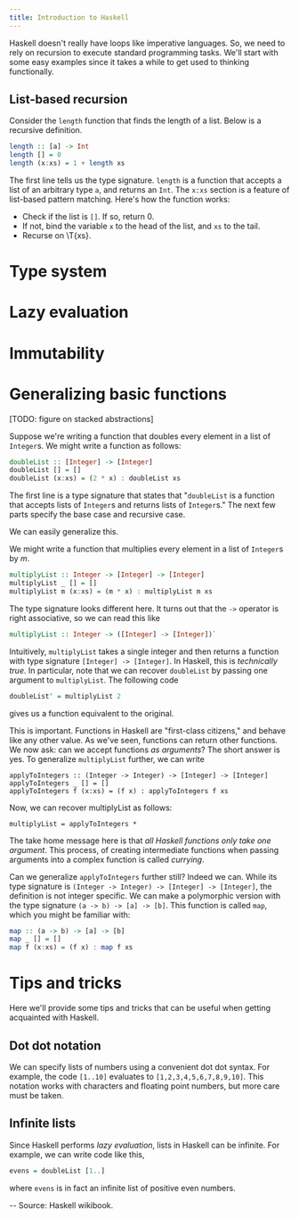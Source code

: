 ```yaml
---
title: Introduction to Haskell
---
```


Haskell doesn't really have loops like imperative languages.  So, we need to rely on recursion to execute standard programming tasks.  We'll start with some easy examples since it takes a while to get used to thinking functionally.

## List-based recursion

Consider the `length` function that finds the length of a list.  Below is a recursive definition.

```haskell
length :: [a] -> Int
length [] = 0
length (x:xs) = 1 + length xs
```

The first line tells us the type signature.  `length` is a function that accepts a list of an arbitrary type `a`, and returns an `Int`.  The `x:xs` section is a feature of list-based pattern matching.  Here's how the function works:

- Check if the list is `[]`.  If so, return 0.
- If not, bind the variable `x` to the head of the list, and `xs` to the tail.
- Recurse on \T{xs}.

# Type system

# Lazy evaluation

# Immutability

# Generalizing basic functions

[TODO: figure on stacked abstractions]

Suppose we're writing a function that doubles every element in a list of `Integer`s.  We might write a function as follows:

```haskell
doubleList :: [Integer] -> [Integer]
doubleList [] = []
doubleList (x:xs) = (2 * x) : doubleList xs
```

The first line is a type signature that states that "`doubleList` is a function that accepts lists of `Integer`s and returns lists of `Integer`s."  The next few parts specify the base case and recursive case.

We can easily generalize this.

We might write a function that multiplies every element in a list of `Integer`s by $m$.

```haskell
multiplyList :: Integer -> [Integer] -> [Integer]
multiplyList _ [] = []
multiplyList m (x:xs) = (m * x) : multiplyList m xs
```

The type signature looks different here.  It turns out that the `->` operator is right associative, so we can read this like

```haskell
multiplyList :: Integer -> ([Integer] -> [Integer])`
```

Intuitively, `multiplyList` takes a single integer and then returns a function with type signature `[Integer] -> [Integer]`.  In Haskell, this is _technically true_.  In particular, note that we can recover `doubleList` by passing one argument to `multiplyList`.  The following code

```haskell
doubleList' = multiplyList 2
```
gives us a function equivalent to the original.

This is important.  Functions in Haskell are "first-class citizens," and behave like any other value.  As we've seen, functions can return other functions.  We now ask: can we accept functions _as arguments_?  The short answer is yes.  To generalize `multiplyList` further, we can write

```
applyToIntegers :: (Integer -> Integer) -> [Integer] -> [Integer]
applyToIntegers _ [] = []
applyToIntegers f (x:xs) = (f x) : applyToIntegers f xs
```

Now, we can recover multiplyList as follows:

```
multiplyList = applyToIntegers *
```

The take home message here is that _all Haskell functions only take one argument_.  This process, of creating intermediate functions when passing arguments into a complex function is called _currying_.

Can we generalize `applyToIntegers` further still?  Indeed we can.  While its type signature is `(Integer -> Integer) -> [Integer] -> [Integer]`, the definition is not integer specific.  We can make a polymorphic version with the type signature `(a -> b) -> [a] -> [b]`.  This function is called `map`, which you might be familiar with:

```haskell
map :: (a -> b) -> [a] -> [b]
map _ [] = []
map f (x:xs) = (f x) : map f xs
```

# Tips and tricks

Here we'll provide some tips and tricks that can be useful when getting acquainted with Haskell.

## Dot dot notation

We can specify lists of numbers using a convenient dot dot syntax.  For example, the code `[1..10]` evaluates to `[1,2,3,4,5,6,7,8,9,10]`.  This notation works with characters and floating point numbers, but more care must be taken.

## Infinite lists

Since Haskell performs _lazy evaluation_, lists in Haskell can be infinite.  For example, we can write code like this,

```haskell
evens = doubleList [1..]
```

where `evens` is in fact an infinite list of positive even numbers.

-- Source: Haskell wikibook.